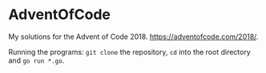 # AdventOfCode

My solutions for the Advent of Code 2018. https://adventofcode.com/2018/.

Running the programs: `git clone` the repository, `cd` into the root directory and `go run *.go`.
